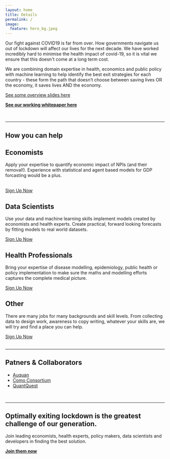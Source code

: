 ```yaml
---
layout: home
title: Details
permalink: /
image:
  feature: hero_bg.jpeg
---
```


Our fight against COVID19 is far from over. How governments navigate us out of lockdown will affect our lives for the next decade. We have worked incredibly hard to minimise the health impact of covid-19, so it is vital we ensure that this doesn't come at a long term cost.

We are combining domain expertise in health, economics and public policy with machine learning to help identify the best exit strategies for each country - these form the path that doesn’t choose between saving lives OR the economy, it saves lives AND the economy.

[See some overview slides here](https://links.quant-quest.com/HELPSlides)

[**See our working whitepaper here**](https://docs.google.com/document/d/1OgCIZ0NGZP8XELOI6niWxY-rHIh5h2gh2w3U5TOHyOU)

<br />

---

<div>
<h2>How you can help</h2>
<div class="tiles">

<div class="tile notice">
  <h2 class="post-title">Economists</h2>
  <p class="post-excerpt">Apply your expertise to quantify economic impact of NPIs (and their removal!). Experience with statistical and agent based models for GDP forcasting would be a plus.<br /><br /></p>
  <a href='https://docs.google.com/forms/d/1letM0emPYKQ9KP0l37X1GlHO75gSyDwikMB1iVh-V0A/edit' target='_blank'>Sign Up Now</a>
</div><!-- /.tile -->

<div class="tile notice">
  <h2 class="post-title">Data Scientists</h2>
  <p class="post-excerpt">Use your data and machine learning skills implement models created by economists and health experts. Create practical, forward looking forecasts by fitting models to real world datasets.</p>
  <a href='https://docs.google.com/forms/d/1letM0emPYKQ9KP0l37X1GlHO75gSyDwikMB1iVh-V0A/edit' target='_blank'>Sign Up Now</a>
</div><!-- /.tile -->

<div class="tile notice">
  <h2 class="post-title">Health Professionals</h2>
  <p class="post-excerpt">Bring your expertise of disease modelling, epidemiology, public health or policy implementation to make sure the maths and modelling efforts captures the complete medical picture.</p>
  <a href='https://docs.google.com/forms/d/1letM0emPYKQ9KP0l37X1GlHO75gSyDwikMB1iVh-V0A/edit' target='_blank'>Sign Up Now</a>
</div><!-- /.tile -->

<div class="tile notice">
  <h2 class="post-title">Other</h2>
  <p class="post-excerpt">There are many jobs for many backgrounds and skill levels. From collecting data to design work, awareness to copy writing, whatever your skills are, we will try and find a place you can help. <br /></p>
  <a href='https://docs.google.com/forms/d/1letM0emPYKQ9KP0l37X1GlHO75gSyDwikMB1iVh-V0A/edit' target='_blank'>Sign Up Now</a>
</div><!-- /.tile -->

</div><!-- /.tiles -->

</div>
&nbsp;
<br />


---


## Patners & Collaborators


- [Auquan](https://auquan.com)
- [Como Consortium](https://www.medsci.ox.ac.uk/news/como-consortium-the-covid-19-pandemic-modelling-in-context)
- [QuantQuest](https://www.quant-quest.com)


 <br />

---


<div class='notice-info'>   
  <h2> Optimally exiting lockdown is the greatest challenge of our generation.</h2>
  <p>Join leading economists, health experts, policy makers, data scientists and developers in finding the best solution.</p>
  <a href='https://docs.google.com/forms/d/1letM0emPYKQ9KP0l37X1GlHO75gSyDwikMB1iVh-V0A/edit' target='_blank'><strong>Join them now</strong></a>
  </div><!-- /.notice-info -->
